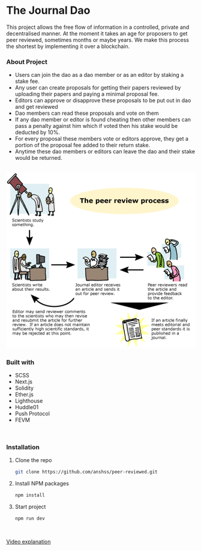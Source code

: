 # The Journal Dao

This project allows the free flow of information in a controlled, private and decentralised manner. At the moment it takes an age for proposers to get peer reviewed, sometimes months or maybe years. We make this process the shortest by implementing it over a blockchain.

### About Project
- Users can join the dao as a dao member or as an editor by staking a stake fee.
- Any user can create proposals for getting their papers reviewed by uploading their papers and paying a minimal proposal fee.
- Editors can approve or disapprove these proposals to be put out in dao and get reviewed
- Dao members can read these proposals and vote on them
- If any dao member or editor is found cheating then other members can pass a penalty against him which if voted then his stake would be deducted by 10%.
- For every proposal these members vote or editors approve, they get a portion of the proposal fee added to their return stake.
- Anytime these dao members or editors can leave the dao and their stake would be returned.

<br/>

<img title="img" alt="img" src="./public/peerreview.gif">

<br />

### Built with
- SCSS
- Next.js
- Solidity
- Ether.js
- Lighthouse
- Huddle01
- Push Protocol
- FEVM

<br/>

### Installation

1. Clone the repo
   ```sh
   git clone https://github.com/anshss/peer-reviewed.git
   
   ```
2. Install NPM packages
   ```sh
   npm install
   ```
   
3. Start project
   ```sh
   npm run dev
   ```
  

<br/>

[Video explanation]()
<br/>
<br/>
